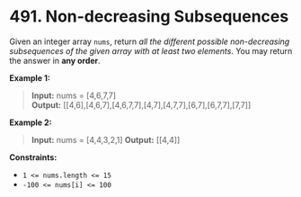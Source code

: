 # 491. Non-decreasing Subsequences

Given an integer array `nums`, return *all the different possible non-decreasing subsequences of the given array with at least two elements*. 
You may return the answer in **any order**.


**Example 1:**  
> **Input:** nums = [4,6,7,7]  
> **Output:** [[4,6],[4,6,7],[4,6,7,7],[4,7],[4,7,7],[6,7],[6,7,7],[7,7]]  

**Example 2:**
> **Input:** nums = [4,4,3,2,1] 
> **Output:** [[4,4]]


**Constraints:**
* `1 <= nums.length <= 15`
* `-100 <= nums[i] <= 100`
